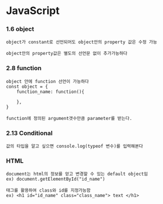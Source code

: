 # JavaScript

### 1.6 object
```
object가 constant로 선언되어도 object안의 property 값은 수정 가능
```
```
object안의 property값은 별도의 선언문 없이 추가가능하다
```

### 2.8 function
```
object 안에 function 선언이 가능하다
const object = {
    function_name: function(){

    },
}
```
```
function에 정의된 argument갯수만큼 parameter를 받는다.
```

### 2.13 Conditional
```
값의 타입을 알고 싶으면 console.log(typeof 변수)를 입력해본다
```

### HTML
```
document는 html의 정보를 얻고 변경할 수 있는 default object임
ex) document.getElementById("id_name")
```
```
태그를 활용하여 class와 id를 지정가능함
ex) <h1 id="id_name" class="class_name"> text </h1>
```
